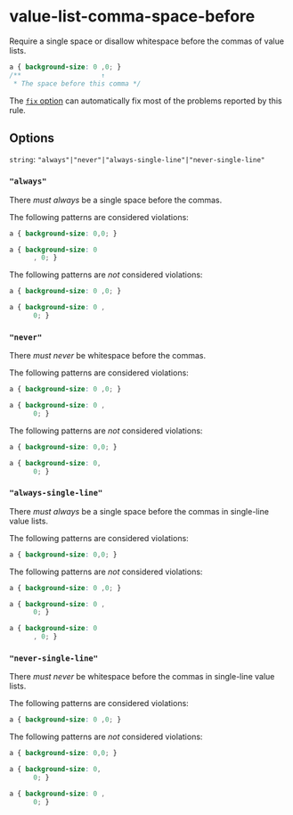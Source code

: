 # value-list-comma-space-before

Require a single space or disallow whitespace before the commas of value lists.

<!-- prettier-ignore -->
```css
a { background-size: 0 ,0; }
/**                    ↑
 * The space before this comma */
```

The [`fix` option](../../../docs/user-guide/usage/options.md#fix) can automatically fix most of the problems reported by this rule.

## Options

`string`: `"always"|"never"|"always-single-line"|"never-single-line"`

### `"always"`

There _must always_ be a single space before the commas.

The following patterns are considered violations:

<!-- prettier-ignore -->
```css
a { background-size: 0,0; }
```

<!-- prettier-ignore -->
```css
a { background-size: 0
      , 0; }
```

The following patterns are _not_ considered violations:

<!-- prettier-ignore -->
```css
a { background-size: 0 ,0; }
```

<!-- prettier-ignore -->
```css
a { background-size: 0 ,
      0; }
```

### `"never"`

There _must never_ be whitespace before the commas.

The following patterns are considered violations:

<!-- prettier-ignore -->
```css
a { background-size: 0 ,0; }
```

<!-- prettier-ignore -->
```css
a { background-size: 0 ,
      0; }
```

The following patterns are _not_ considered violations:

<!-- prettier-ignore -->
```css
a { background-size: 0,0; }
```

<!-- prettier-ignore -->
```css
a { background-size: 0,
      0; }
```

### `"always-single-line"`

There _must always_ be a single space before the commas in single-line value lists.

The following patterns are considered violations:

<!-- prettier-ignore -->
```css
a { background-size: 0,0; }
```

The following patterns are _not_ considered violations:

<!-- prettier-ignore -->
```css
a { background-size: 0 ,0; }
```

<!-- prettier-ignore -->
```css
a { background-size: 0 ,
      0; }
```

<!-- prettier-ignore -->
```css
a { background-size: 0
      , 0; }
```

### `"never-single-line"`

There _must never_ be whitespace before the commas in single-line value lists.

The following patterns are considered violations:

<!-- prettier-ignore -->
```css
a { background-size: 0 ,0; }
```

The following patterns are _not_ considered violations:

<!-- prettier-ignore -->
```css
a { background-size: 0,0; }
```

<!-- prettier-ignore -->
```css
a { background-size: 0,
      0; }
```

<!-- prettier-ignore -->
```css
a { background-size: 0 ,
      0; }
```
